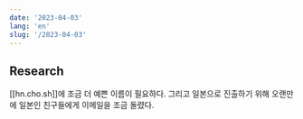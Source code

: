 ```yaml
---
date: '2023-04-03'
lang: 'en'
slug: '/2023-04-03'
---
```


## Research

[[hn.cho.sh]]에 조금 더 예쁜 이름이 필요하다.
그리고 일본으로 진출하기 위해 오랜만에 일본인 친구들에게 이메일을 조금 돌렸다.
